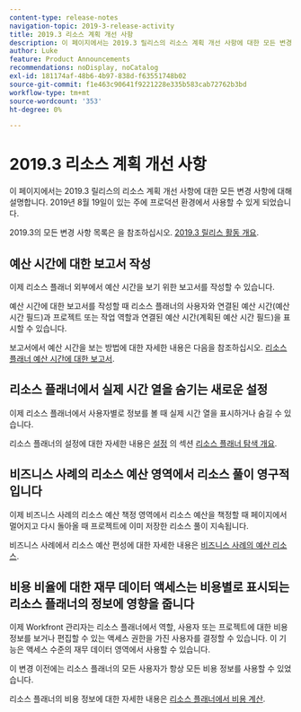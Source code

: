 ```yaml
---
content-type: release-notes
navigation-topic: 2019-3-release-activity
title: 2019.3 리소스 계획 개선 사항
description: 이 페이지에서는 2019.3 릴리스의 리소스 계획 개선 사항에 대한 모든 변경 사항에 대해 설명합니다. 2019년 8월 19일이 있는 주에 프로덕션 환경에서 사용할 수 있게 되었습니다.
author: Luke
feature: Product Announcements
recommendations: noDisplay, noCatalog
exl-id: 181174af-48b6-4b97-838d-f63551748b02
source-git-commit: f1e463c90641f9221228e335b583cab72762b3bd
workflow-type: tm+mt
source-wordcount: '353'
ht-degree: 0%

---
```


# 2019.3 리소스 계획 개선 사항

이 페이지에서는 2019.3 릴리스의 리소스 계획 개선 사항에 대한 모든 변경 사항에 대해 설명합니다. 2019년 8월 19일이 있는 주에 프로덕션 환경에서 사용할 수 있게 되었습니다.

2019.3의 모든 변경 사항 목록은 을 참조하십시오. [2019.3 릴리스 활동 개요](../../../../product-announcements/product-releases/quarterly-release-archive/2019.3-release-activity/2019-3-release-activity-overview.md).

## 예산 시간에 대한 보고서 작성

이제 리소스 플래너 외부에서 예산 시간을 보기 위한 보고서를 작성할 수 있습니다.

예산 시간에 대한 보고서를 작성할 때 리소스 플래너의 사용자와 연결된 예산 시간(예산 시간 필드)과 프로젝트 또는 작업 역할과 연결된 예산 시간(계획된 예산 시간 필드)을 표시할 수 있습니다.

보고서에서 예산 시간을 보는 방법에 대한 자세한 내용은 다음을 참조하십시오. [리소스 플래너 예산 시간에 대한 보고서](../../../../resource-mgmt/resource-planning/report-on-budgeted-hours.md).

## 리소스 플래너에서 실제 시간 열을 숨기는 새로운 설정

이제 리소스 플래너에서 사용자별로 정보를 볼 때 실제 시간 열을 표시하거나 숨길 수 있습니다.

리소스 플래너의 설정에 대한 자세한 내용은 [설정](../../../../resource-mgmt/resource-planning/resource-planner-navigation.md#settings) 의 섹션 [리소스 플래너 탐색 개요](../../../../resource-mgmt/resource-planning/resource-planner-navigation.md).

## 비즈니스 사례의 리소스 예산 영역에서 리소스 풀이 영구적입니다

이제 비즈니스 사례의 리소스 예산 책정 영역에서 리소스 예산을 책정할 때 페이지에서 멀어지고 다시 돌아올 때 프로젝트에 이미 저장한 리소스 풀이 지속됩니다.

비즈니스 사례에서 리소스 예산 편성에 대한 자세한 내용은 [비즈니스 사례의 예산 리소스](../../../../manage-work/projects/define-a-business-case/budget-resources-in-business-case.md).

## 비용 비율에 대한 재무 데이터 액세스는 비용별로 표시되는 리소스 플래너의 정보에 영향을 줍니다

이제 Workfront 관리자는 리소스 플래너에서 역할, 사용자 또는 프로젝트에 대한 비용 정보를 보거나 편집할 수 있는 액세스 권한을 가진 사용자를 결정할 수 있습니다. 이 기능은 액세스 수준의 재무 데이터 영역에서 사용할 수 있습니다.

이 변경 이전에는 리소스 플래너의 모든 사용자가 항상 모든 비용 정보를 사용할 수 있었습니다.

리소스 플래너의 비용 정보에 대한 자세한 내용은 [리소스 플래너에서 비용 계산](../../../../resource-mgmt/resource-planning/calculate-costs-resource-planner.md).

